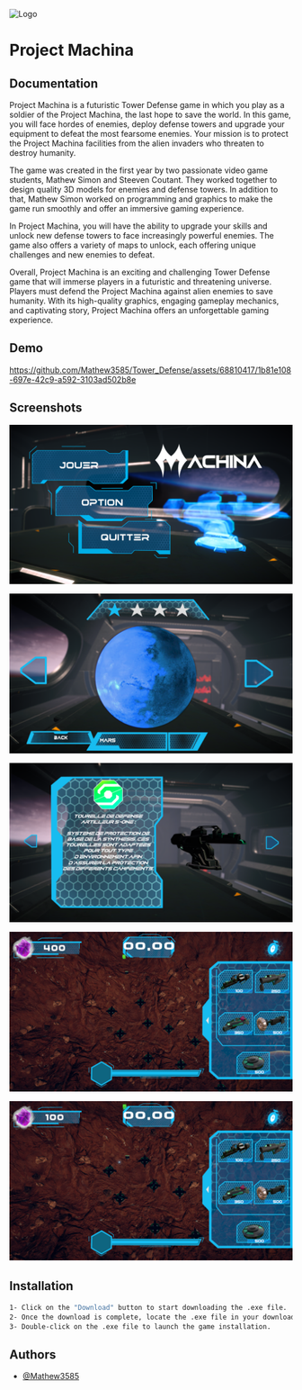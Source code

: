 ![Logo](https://github.com/Mathew3585/Tower_Defense/blob/main/Assets/Ui/Logo/Logonom.png?raw=true)


# Project Machina



## Documentation

Project Machina is a futuristic Tower Defense game in which you play as a soldier of the Project Machina, the last hope to save the world. In this game, you will face hordes of enemies, deploy defense towers and upgrade your equipment to defeat the most fearsome enemies. Your mission is to protect the Project Machina facilities from the alien invaders who threaten to destroy humanity.

The game was created in the first year by two passionate video game students, Mathew Simon and Steeven Coutant. They worked together to design quality 3D models for enemies and defense towers. In addition to that, Mathew Simon worked on programming and graphics to make the game run smoothly and offer an immersive gaming experience.

In Project Machina, you will have the ability to upgrade your skills and unlock new defense towers to face increasingly powerful enemies. The game also offers a variety of maps to unlock, each offering unique challenges and new enemies to defeat.

Overall, Project Machina is an exciting and challenging Tower Defense game that will immerse players in a futuristic and threatening universe. Players must defend the Project Machina against alien enemies to save humanity. With its high-quality graphics, engaging gameplay mechanics, and captivating story, Project Machina offers an unforgettable gaming experience.


## Demo



https://github.com/Mathew3585/Tower_Defense/assets/68810417/1b81e108-697e-42c9-a592-3103ad502b8e






## Screenshots

![Menu](https://github.com/Mathew3585/Tower_Defense/blob/main/Logo/Project%20Machina%2013_05_2023%2011_01_09.png?raw=true)

![Selection](https://github.com/Mathew3585/Tower_Defense/blob/main/Logo/Project%20Machina%2013_05_2023%2011_01_27.png?raw=true) 

![Bibliotheque](https://github.com/Mathew3585/Tower_Defense/blob/main/Logo/Project%20Machina%2013_05_2023%2011_02_49.png?raw=true) 

![InGalme](https://github.com/Mathew3585/Tower_Defense/blob/main/Logo/Project%20Machina%2013_05_2023%2011_01_49.png?raw=true) 

![InGalme1](https://github.com/Mathew3585/Tower_Defense/blob/main/Logo/Project%20Machina%2013_05_2023%2011_02_34.png?raw=true) 
## Installation
```bash
1- Click on the "Download" button to start downloading the .exe file.
2- Once the download is complete, locate the .exe file in your download folder.
3- Double-click on the .exe file to launch the game installation.
```
    
## Authors

- [@Mathew3585](https://www.github.com/Mathew3585)


